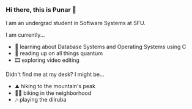 ### Hi there, this is Punar 👋
I am an undergrad student in Software Systems at SFU. 

I am currently...
- 🌱 learning about Database Systems and Operating Systems using C
- 🌠 reading up on all things quantum
- 🎞️ exploring video editing

Didn't find me at my desk? I might be...
- ⛰️ hiking to the mountain's peak
- 🚴‍♀️ biking in the neighborhood
- 🎶 playing the dilruba

<!--
**one1pk/one1pk** is a ✨ _special_ ✨ repository because its `README.md` (this file) appears on your GitHub profile.

Here are some ideas to get you started:

- 🔭 I’m currently working on ...
- 🌱 I’m currently learning ...
- 👯 I’m looking to collaborate on ...
- 🤔 I’m looking for help with ...
- 💬 Ask me about ...
- 📫 How to reach me: ...
- 😄 Pronouns: ...
- ⚡ Fun fact: ...
-->
